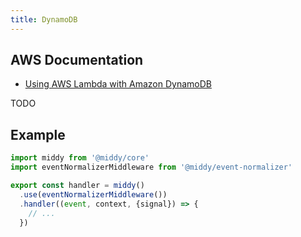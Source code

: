 ```yaml
---
title: DynamoDB
---
```


## AWS Documentation
- [Using AWS Lambda with Amazon DynamoDB](https://docs.aws.amazon.com/lambda/latest/dg/with-ddb.html)

TODO

## Example
```javascript
import middy from '@middy/core'
import eventNormalizerMiddleware from '@middy/event-normalizer'

export const handler = middy()
  .use(eventNormalizerMiddleware())
  .handler((event, context, {signal}) => {
    // ...
  })
```
